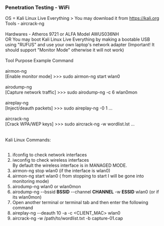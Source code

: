 <h3>Penetration Testing - WiFi</h3>

OS = Kali Linux Live Everything > You may download it from https://kali.org<br>
Tools - aircrack-ng<br>
<br>
Hardwares - Atheros 9721 or ALFA Model AWUS036NH<br>
OR You may boot Kali Linux Live Everything by making a bootable USB using "RUFUS" and use your own laptop's network adapter (Important! It should support "Monitor Mode" otherwise it will not work)<br>
<br>
Tool	Purpose	Example Command<br>
<br>
airmon-ng<br>
[Enable monitor mode] >>> sudo airmon-ng start wlan0<br>
<br>
airodump-ng<br>
[Capture network traffic] >>> sudo airodump-ng -c 6 wlan0mon<br>
<br>
aireplay-ng<br>
[Inject/deauth packets] >>> sudo aireplay-ng -0 1 ...<br>
<br>
aircrack-ng<br>
[Crack WPA/WEP keys] >>> sudo aircrack-ng -w wordlist.lst ...<br>
<br>
<br>
Kali Linux Commands:<br>
<br>
1. ifconfig to check network interfaces<br>
2. iwconfig to check wireless interfaces<br>
 By default the wireless interface is in MANAGED MODE. <br>
3. airmon-ng stop wlan0 (if the interface is wlan0)<br>
4. airmon-ng start wlan0 ( from stopping to start I will be gone into monitoring mode)<br>
5. airodump-ng wlan0 or wlan0mon<br>
6. airodump-ng --bssid <b>BSSID</b> --channel <b>CHANNEL</b> -w <b>ESSID</b> wlan0 (or if its wlan0mon)<br>
7. Open another terminal or terminal tab and then enter the following command<br>
8. aireplay-ng --deauth 10 -a <BSSID> -c <CLIENT_MAC> wlan0<br>
9. aircrack-ng -w /path/to/wordlist.txt -b <BSSID> capture-01.cap<br>
